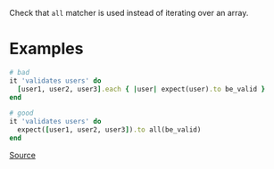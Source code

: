 
Check that `all` matcher is used instead of iterating over an array.

# Examples

```ruby
# bad
it 'validates users' do
  [user1, user2, user3].each { |user| expect(user).to be_valid }
end

# good
it 'validates users' do
  expect([user1, user2, user3]).to all(be_valid)
end
```

[Source](http://www.rubydoc.info/gems/rubocop/RuboCop/Cop/RSpec/IteratedExpectation)